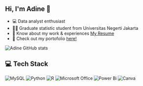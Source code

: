 ## Hi, I'm Adine 👋
- 💻 Data analyst enthusiast
- 👨‍🎓 Graduate statistic student from Universitas Negerti Jakarta
- 📄 Know about my work & experiences [My Resume](https://drive.google.com/file/d/185tkn0bGzzvgXe0ASZ0B6F2kkuhwj1tM/view?usp=sharing)
- 💾 Check out my portofolio [here!](https://drive.google.com/file/d/11tAalkCScogMGGasPV2bWQWzJZwB5Km6/view?usp=sharing)

![Adine GitHub stats](https://github-readme-stats.vercel.app/api?username=Kamiladine&show_icons=true&theme=radical)

## 💻 Tech Stack
![MySQL](https://img.shields.io/badge/mysql-4479A1.svg?style=for-the-badge&logo=mysql&logoColor=white)
![Python](https://img.shields.io/badge/python-3670A0?style=for-the-badge&logo=python&logoColor=ffdd54)
![R](https://img.shields.io/badge/r-%23276DC3.svg?style=for-the-badge&logo=r&logoColor=white)
![Microsoft Office](https://img.shields.io/badge/Microsoft_Office-D83B01?style=for-the-badge&logo=microsoft-office&logoColor=white)
![Power Bi](https://img.shields.io/badge/power_bi-F2C811?style=for-the-badge&logo=powerbi&logoColor=black)
![Canva](https://img.shields.io/badge/Canva-%2300C4CC.svg?style=for-the-badge&logo=Canva&logoColor=white)
